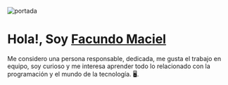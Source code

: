 ![portada](https://i.pinimg.com/originals/2f/f4/28/2ff428006f3ade5f10beac69372062ab.gif)


# **Hola!, Soy [Facundo Maciel](https://www.linkedin.com/in/facundo-maciel-8843a7241/)**


Me considero una persona responsable, dedicada, me gusta el trabajo en equipo, soy curioso y me interesa aprender todo lo relacionado con la programación y el mundo de la tecnología. 🖥️. 
<div align="center" >
      <img align="center" src


